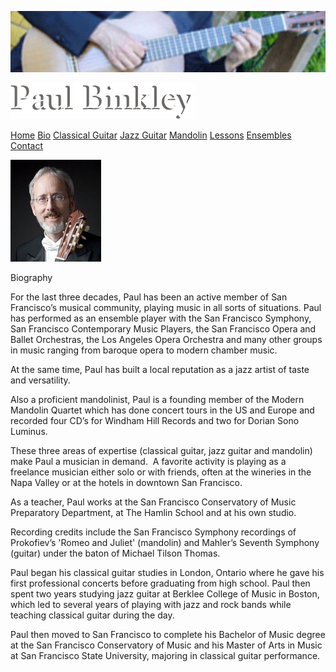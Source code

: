 ![](Biography_files/header.jpg)

![Paul Binkley](Biography_files/shapeimage_1.png)

[Home](Home.html "Home.html") [Bio](Biography.html "") [Classical Guitar](Classical_Guitar.html "Classical_Guitar.html") [Jazz Guitar](Jazz_Guitar.html "Jazz_Guitar.html") [Mandolin](Mandolin.html "Mandolin.html") [Lessons](Lessons.html "Lessons.html") [Ensembles](Ensembles.html "Ensembles.html") [Contact](Contact.html "Contact.html")

![](Biography_files/shapeimage_2.png)

Biography

For the last three decades, Paul has been an active member of San Francisco’s musical community, playing music in all sorts of situations. Paul has performed as an ensemble player with the San Francisco Symphony, San Francisco Contemporary Music Players, the San Francisco Opera and Ballet Orchestras, the Los Angeles Opera Orchestra and many other groups in music ranging from baroque opera to modern chamber music.

At the same time, Paul has built a local reputation as a jazz artist of taste and versatility.

Also a proficient mandolinist, Paul is a founding member of the Modern Mandolin Quartet which has done concert tours in the US and Europe and recorded four CD’s for Windham Hill Records and two for Dorian Sono Luminus.

These three areas of expertise (classical guitar, jazz guitar and mandolin) make Paul a musician in demand.  A favorite activity is playing as a freelance musician either solo or with friends, often at the wineries in the Napa Valley or at the hotels in downtown San Francisco.

As a teacher, Paul works at the San Francisco Conservatory of Music Preparatory Department, at The Hamlin School and at his own studio.

Recording credits include the San Francisco Symphony recordings of Prokofiev’s 'Romeo and Juliet' (mandolin) and Mahler’s Seventh Symphony (guitar) under the baton of Michael Tilson Thomas.

Paul began his classical guitar studies in London, Ontario where he gave his first professional concerts before graduating from high school. Paul then spent two years studying jazz guitar at Berklee College of Music in Boston, which led to several years of playing with jazz and rock bands while teaching classical guitar during the day.

Paul then moved to San Francisco to complete his Bachelor of Music degree at the San Francisco Conservatory of Music and his Master of Arts in Music at San Francisco State University, majoring in classical guitar performance.

